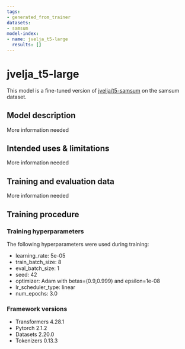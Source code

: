 ```yaml
---
tags:
- generated_from_trainer
datasets:
- samsum
model-index:
- name: jvelja_t5-large
  results: []
---
```


<!-- This model card has been generated automatically according to the information the Trainer had access to. You
should probably proofread and complete it, then remove this comment. -->

# jvelja_t5-large

This model is a fine-tuned version of [jvelja/t5-samsum](https://huggingface.co/jvelja/t5-samsum) on the samsum dataset.

## Model description

More information needed

## Intended uses & limitations

More information needed

## Training and evaluation data

More information needed

## Training procedure

### Training hyperparameters

The following hyperparameters were used during training:
- learning_rate: 5e-05
- train_batch_size: 8
- eval_batch_size: 1
- seed: 42
- optimizer: Adam with betas=(0.9,0.999) and epsilon=1e-08
- lr_scheduler_type: linear
- num_epochs: 3.0

### Framework versions

- Transformers 4.28.1
- Pytorch 2.1.2
- Datasets 2.20.0
- Tokenizers 0.13.3
